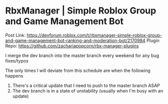 # RbxManager | Simple Roblox Group and Game Management Bot

Post Link: https://devforum.roblox.com/t/rbxmanager-simple-roblox-group-and-game-management-bot-ranking-and-moderation-bot/2170984
Plugin Repo: https://github.com/zachariapopcorn/rbx-manager-plugins

I merge the dev branch into the master branch every weekend for any bug fixes/typos

The only times I will deviate from this schedule are when the following happens
1. There's a critical update that I need to push to the master branch ASAP
2. The dev branch is in a state of unstability (usually when I'm busy with an update)
